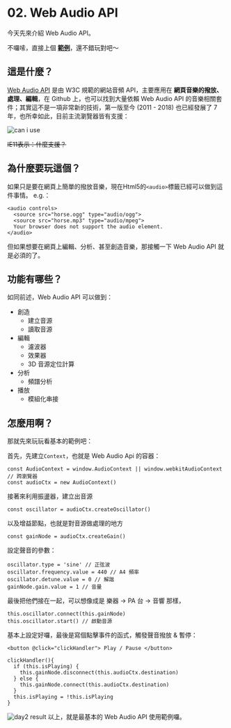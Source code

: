 # 02. Web Audio API

今天先來介紹 Web Audio API。

不囉嗦，直接上個 [**範例**](https://www.google.com/logos/doodles/2017/fischinger/fischinger17.9.html)，還不錯玩對吧～


## 這是什麼？

[Web Audio API](https://webaudio.github.io/web-audio-api/) 是由 W3C 規範的網站音頻 API，主要應用在 **網頁音樂的撥放、處理、編輯**，在 Github 上，也可以找到大量依賴 Web Audio API 的音樂相關套件；其實這不是一項非常新的技術，第一版至今 (2011 - 2018) 也已經發展了 7 年，也所幸如此，目前主流瀏覽器皆有支援：

![can i use](https://i.imgur.com/uc2cyKj.jpg)

~~IE11表示：什麼支援？~~


## 為什麼要玩這個？

如果只是要在網頁上簡單的撥放音樂，現在Html5的`<audio>`標籤已經可以做到這件事情。
e.g.：
```htmlmixed=
<audio controls>
  <source src="horse.ogg" type="audio/ogg">
  <source src="horse.mp3" type="audio/mpeg">
  Your browser does not support the audio element.
</audio>
```

但如果想要在網頁上編輯、分析、甚至創造音樂，那接觸一下 Web Audio API 就是必須的了。


## 功能有哪些？

如同前述，Web Audio API 可以做到：
* 創造
    * 建立音源
    * 讀取音源
* 編輯
    * 濾波器
    * 效果器
    * 3D 音源定位計算
* 分析
    * 頻譜分析
* 播放
    * 模組化串接


## 怎麼用啊？

那就先來玩玩看基本的範例吧：

首先，先建立`Context`，也就是 Web Audio Api 的容器：
```javascript=11
const AudioContext = window.AudioContext || window.webkitAudioContext // 跨瀏覽器
const audioCtx = new AudioContext()
```
接著來利用振盪器，建立出音源
```javascript=13
const oscillator = audioCtx.createOscillator() 
```
以及增益節點，也就是對音源做處理的地方
```javascript=14
const gainNode = audioCtx.createGain() 
```
設定聲音的參數：
```javascript=15
oscillator.type = 'sine' // 正弦波
oscillator.frequency.value = 440 // A4 頻率
oscillator.detune.value = 0 // 解諧
gainNode.gain.value = 1 // 音量  
```
最後把他們接在一起，可以想像成是 樂器 -> PA 台 -> 音響 那樣，
```javascript=38
this.oscillator.connect(this.gainNode)
this.oscillator.start() // 啟動音源
```
基本上設定好囉，最後是寫個點擊事件的函式，觸發聲音撥放 & 暫停：
```htmlmixed=4
<button @click="clickHandler"> Play / Pause </button>
```
```javascript=
clickHandler(){
  if (this.isPlaying) {
    this.gainNode.disconnect(this.audioCtx.destination)
  } else {
    this.gainNode.connect(this.audioCtx.destination)
  }
  this.isPlaying = !this.isPlaying
}
```

![day2 result](https://i.imgur.com/7Raddk9.jpg)
以上，就是最基本的 Web Audio API 使用範例囉。
